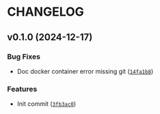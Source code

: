 # CHANGELOG


## v0.1.0 (2024-12-17)

### Bug Fixes

- Doc docker container error missing git
  ([`14fa1b8`](https://github.com/omargawdat/Gawdat_Django_Template/commit/14fa1b81dac1d4cc16039dd63315c1e95b6fd5fa))

### Features

- Init commit
  ([`3fb3ac0`](https://github.com/omargawdat/Gawdat_Django_Template/commit/3fb3ac0469293a69d2110611d97a63965f8726ef))
